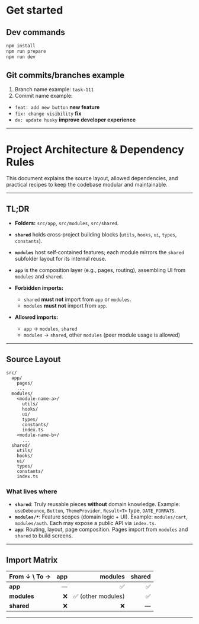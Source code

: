 # Get started

## Dev commands

```bash
npm install
npm run prepare
npm run dev
```

## Git commits/branches example

1) Branch name example: `task-111`
2) Commit name example: 
- `feat: add new button` <b>new feature</b>
- `fix: change visibility` <b>fix</b>
- `dx: update husky` <b>improve developer experience</b>

---

# Project Architecture & Dependency Rules

This document explains the source layout, allowed dependencies, and practical recipes to keep the codebase modular and maintainable.

---

## TL;DR

* **Folders:** `src/app`, `src/modules`, `src/shared`.
* **`shared`** holds cross‑project building blocks (`utils`, `hooks`, `ui`, `types`, `constants`).
* **`modules`** host self‑contained features; each module mirrors the `shared` subfolder layout for its internal reuse.
* **`app`** is the composition layer (e.g., pages, routing), assembling UI from `modules` and `shared`.
* **Forbidden imports:**

    * `shared` **must not** import from `app` or `modules`.
    * `modules` **must not** import from `app`.
* **Allowed imports:**

    * `app` → `modules`, `shared`
    * `modules` → `shared`, other `modules` (peer module usage is allowed)

---

## Source Layout

```
src/
  app/
    pages/
    ...
  modules/
    <module-name-a>/
      utils/
      hooks/
      ui/
      types/
      constants/
      index.ts
    <module-name-b>/
      ...
  shared/
    utils/
    hooks/
    ui/
    types/
    constants/
    index.ts
```

### What lives where

* **`shared`**: Truly reusable pieces **without** domain knowledge. Example: `useDebounce`, `Button`, `ThemeProvider`, `Result<T>` type, `DATE_FORMATS`.
* **`modules/*`**: Feature scopes (domain logic + UI). Example: `modules/cart`, `modules/auth`. Each may expose a public API via `index.ts`.
* **`app`**: Routing, layout, page composition. Pages import from `modules` and `shared` to build screens.

---

## Import Matrix

| From ↓ \ To → | app |           modules | shared |
| ------------- | --: | ----------------: | -----: |
| **app**       |   — |                 ✅ |      ✅ |
| **modules**   |   ❌ | ✅ (other modules) |      ✅ |
| **shared**    |   ❌ |                 ❌ |      — |

---
